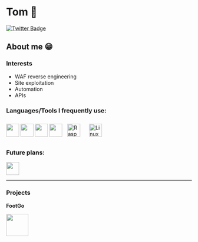 # Tom 👋
[![Twitter Badge](https://img.shields.io/badge/-@golang-1ca0f1?style=flat&labelColor=1ca0f1&logo=twitter&logoColor=white&link=https://twitter.com/golang)](https://twitter.com/golang)

<link href="https://languages.abranhe.com/logos.css" rel="stylesheet">


## About me 😁
### Interests
* WAF reverse engineering
* Site exploitation
* Automation
* APIs

### Languages/Tools I frequently use:
<div align="left"> 
<a><img src="https://cdn.jsdelivr.net/npm/programming-languages-logos/src/javascript/javascript.png" height="35" width="35"></a>
<a><img src="https://cdn.jsdelivr.net/npm/programming-languages-logos/src/go/go.png" height="35" width="35"> </a>
<a><img src="https://cdn.jsdelivr.net/npm/programming-languages-logos/src/python/python.png" height="35" width="35"></a>
<a><img src="https://upload.wikimedia.org/wikipedia/commons/a/a7/React-icon.svg" height="35" width="35"></a>
<a href="https://www.raspberrypi.org/" target="_blank"><img style="margin: 10px" src="https://profilinator.rishav.dev/skills-assets/raspberrypi.png" alt="Raspberry Pi" height="35" width="35" /></a> 
<a href="https://www.linux.org/" target="_blank"><img style="margin: 10px" src="https://profilinator.rishav.dev/skills-assets/linux-original.svg" alt="Linux" height="35" width="35" /></a>  
</div> 

### Future plans:
<img src="https://www.rust-lang.org/logos/rust-logo-512x512.png" height="35" width="35"> 

****

### Projects

**FootGo**

<img src="https://i.ibb.co/R0fhsmg/foot-Go-Logo.png" width="60" height="60">
